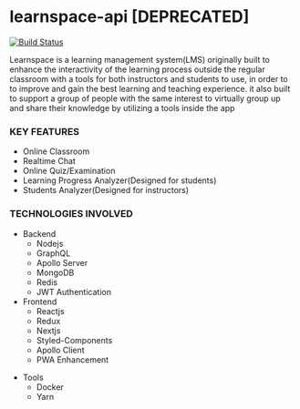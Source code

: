 # learnspace-api [DEPRECATED]

[![Build Status](https://travis-ci.org/ChampTiravat/learnspace-api.svg?branch=setup-ci)](https://travis-ci.org/ChampTiravat/learnspace-api)

Learnspace is a learning management system(LMS) originally built to enhance the interactivity of the learning process outside the regular classroom with a tools for both instructors and students to use, in order to to improve and gain the best learning and teaching experience. it also built to support a group of people with the same interest to virtually group up and share their knowledge by utilizing a tools inside the app

### KEY FEATURES

* Online Classroom
* Realtime Chat
* Online Quiz/Examination
* Learning Progress Analyzer(Designed for students)
* Students Analyzer(Designed for instructors)

### TECHNOLOGIES INVOLVED

* Backend
  * Nodejs
  * GraphQL
  * Apollo Server
  * MongoDB
  * Redis
  * JWT Authentication
* Frontend
  * Reactjs
  - Redux
  * Nextjs
  * Styled-Components
  * Apollo Client
  * PWA Enhancement

- Tools
  * Docker
  - Yarn
